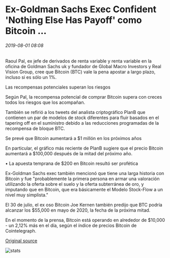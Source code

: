 # Ex-Goldman Sachs Exec Confident 'Nothing Else Has Payoff' como Bitcoin ...

###### 2019-08-01 08:08

Raoul Pal, ex jefe de derivados de renta variable y renta variable en la oficina de Goldman Sachs uk y fundador de Global Macro Investors y Real Vision Group, cree que Bitcoin (BTC) vale la pena apostar a largo plazo, incluso si es sólo un 1%.

Las recompensas potenciales superan los riesgos

Según Pal, la recompensa potencial de comprar Bitcoin supera con creces todos los riesgos que los acompañan.

También se refirió a los tweets del analista criptográfico PlanB que contienen un par de modelos de stock diferentes para fluir basados en el tapering off en el suministro debido a las reducciones programadas de la recompensa de bloque BTC.

Se prevé que Bitcoin aumentará a $1 millón en los próximos años

En particular, el gráfico más reciente de PlanB sugiere que el precio Bitcoin aumentará a $100,000 después de la mitad del próximo año.

• La apuesta temprana de $200 en Bitcoin resultó ser profética

Ex-Goldman Sachs exec también mencionó que tiene una larga historia con Bitcoin y fue "probablemente la primera persona en armar una valoración utilizando la oferta sobre el suelo y la oferta subterránea de oro, y imputando que en Bitcoin, que era básicamente el Modelo Stock-Flow a un nivel muy simplista."

El 30 de julio, el ex oso Bitcoin Joe Kernen también predijo que BTC podría alcanzar los $55,000 en mayo de 2020, la fecha de la próxima mitad.

En el momento de la prensa, Bitcoin está operando en alrededor de $10,000 - un 2,12% más en el día, según el índice de precios Bitcoin de Cointelegraph.

[Original source](https://cointelegraph.com/news/ex-goldman-sachs-exec-confident-nothing-else-has-payoff-as-bitcoin)

![stats](https://c.statcounter.com/11760860/0/a89fa40b/1/ "stats")
